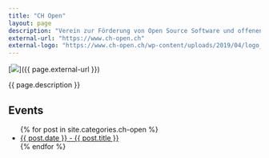 ```yaml
---
title: "CH Open"
layout: page
description: "Verein zur Förderung von Open Source Software und offenen Standards in der Schweiz"
external-url: "https://www.ch-open.ch"
external-logo: "https://www.ch-open.ch/wp-content/uploads/2019/04/logo_chopen_web_big-1.png"
---
```


[![](page.external-logo)]({{ page.external-url }})

{{ page.description }}

<h2>Events</h2>

<ul>
  {% for post in site.categories.ch-open %}
    <li>
      <a href="{{ post.url }}">{{ post.date }} - {{ post.title }}</a>
    </li>
  {% endfor %}
</ul>
